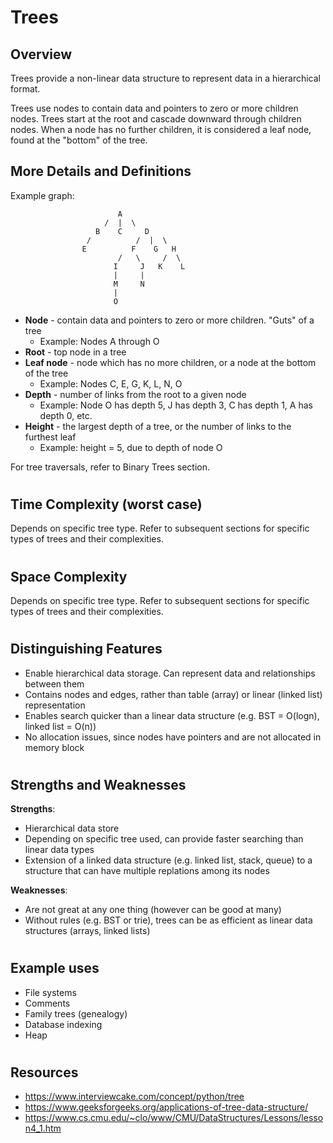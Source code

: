 # Trees
## Overview

Trees provide a non-linear data structure to represent data in a hierarchical format.

Trees use nodes to contain data and pointers to zero or more children nodes. Trees start at the root and cascade downward through children nodes. When a node has no further children, it is considered a leaf node, found at the "bottom" of the tree.

## More Details and Definitions
Example graph:
```
                        A
                     /  |  \
                   B    C     D
                 /          /  |  \
                E          F    G   H     
                        /   \     /  \ 
                       I     J   K    L 
                       |     |        
                       M     N
                       |
                       O
```

- **Node** - contain data and pointers to zero or more children. "Guts" of a tree
    - Example: Nodes A through O
- **Root** - top node in a tree
- **Leaf node** - node which has no more children, or a node at the bottom of the tree
    - Example: Nodes C, E, G, K, L, N, O
- **Depth** - number of links from the root to a given node
    - Example: Node O has depth 5, J has depth 3, C has depth 1, A has depth 0, etc.
- **Height** - the largest depth of a tree, or the number of links to the furthest leaf
    - Example: height = 5, due to depth of node O

For tree traversals, refer to Binary Trees section.

#
## Time Complexity (worst case)
Depends on specific tree type. Refer to subsequent sections for specific types of trees and their complexities.

#
## Space Complexity
Depends on specific tree type. Refer to subsequent sections for specific types of trees and their complexities.

#
## Distinguishing Features
- Enable hierarchical data storage. Can represent data and relationships between them
- Contains nodes and edges, rather than table (array) or linear (linked list) representation
- Enables search quicker than a linear data structure (e.g. BST = O(logn), linked list = O(n))
- No allocation issues, since nodes have pointers and are not allocated in memory block

#
## Strengths and Weaknesses

**Strengths**:
- Hierarchical data store
- Depending on specific tree used, can provide faster searching than linear data types
- Extension of a linked data structure (e.g. linked list, stack, queue) to a structure that can have multiple replations among its nodes

**Weaknesses**:
- Are not great at any one thing (however can be good at many)
- Without rules (e.g. BST or trie), trees can be as efficient as linear data structures (arrays, linked lists)

#
## Example uses
- File systems
- Comments
- Family trees (genealogy)
- Database indexing
- Heap

#
## Resources
- https://www.interviewcake.com/concept/python/tree
- https://www.geeksforgeeks.org/applications-of-tree-data-structure/
- https://www.cs.cmu.edu/~clo/www/CMU/DataStructures/Lessons/lesson4_1.htm

#